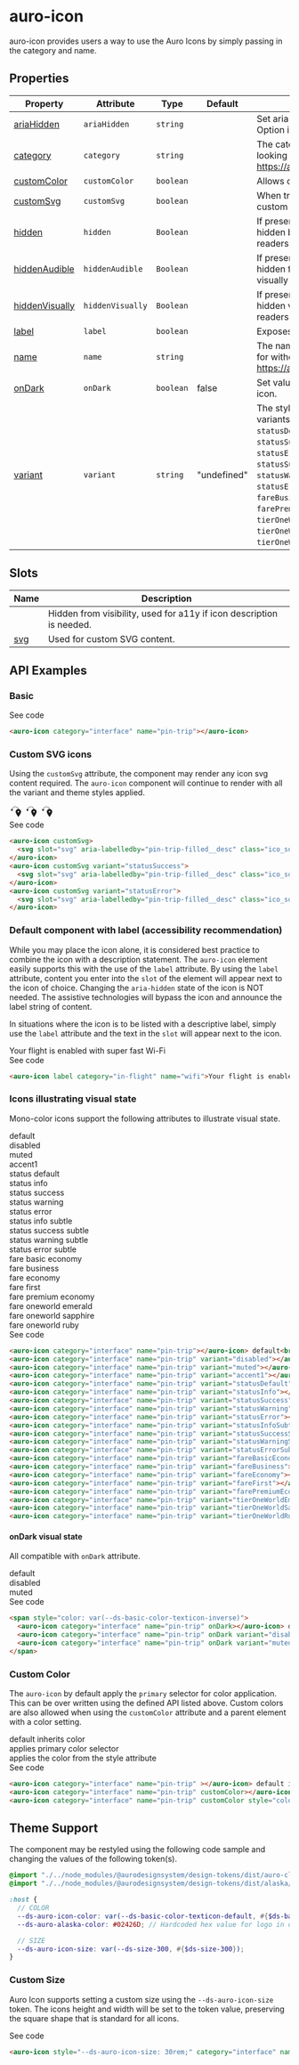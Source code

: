 <!-- AURO-GENERATED-CONTENT:START (FILE:src=../docs/api.md) -->
<!-- The below content is automatically added from ../docs/api.md -->

# auro-icon

auro-icon provides users a way to use the Auro Icons by simply passing in the category and name.

## Properties

| Property         | Attribute        | Type      | Default     | Description                                      |
|------------------|------------------|-----------|-------------|--------------------------------------------------|
| [ariaHidden](#ariaHidden)     | `ariaHidden`     | `string`  |             | Set aria-hidden value. Default is `true`. Option is `false`. |
| [category](#category)       | `category`       | `string`  |             | The category of the icon you are looking for. See https://auro.alaskaair.com/icons/usage. |
| [customColor](#customColor)    | `customColor`    | `boolean` |             | Allows custom color to be set.                   |
| [customSvg](#customSvg)      | `customSvg`      | `boolean` |             | When true, auro-icon will render a custom SVG inside the default slot. |
| [hidden](#hidden)         | `hidden`         | `Boolean` |             | If present, the component will be hidden both visually and from screen readers |
| [hiddenAudible](#hiddenAudible)  | `hiddenAudible`  | `Boolean` |             | If present, the component will be hidden from screen readers, but seen visually |
| [hiddenVisually](#hiddenVisually) | `hiddenVisually` | `Boolean` |             | If present, the component will be hidden visually, but still read by screen readers |
| [label](#label)          | `label`          | `boolean` |             | Exposes content in slot as icon label.           |
| [name](#name)           | `name`           | `string`  |             | The name of the icon you are looking for without the file extension. See https://auro.alaskaair.com/icons/usage. |
| [onDark](#onDark)         | `onDark`         | `boolean` | false       | Set value for on-dark version of auro-icon.      |
| [variant](#variant)        | `variant`        | `string`  | "undefined" | The style of the icon. The accepted variants are `accent1`, `disabled`, `muted`, `statusDefault`, `statusInfo`, `statusSuccess`, `statusWarning`, `statusError`, `statusInfoSubtle`, `statusSuccessSubtle`, `statusWarningSubtle`, `statusErrorSubtle`, `fareBasicEconomy`, `fareBusiness`, `fareEconomy`, `fareFirst`, `farePremiumEconomy`, `tierOneWorldEmerald`, `tierOneWorldSapphire`, `tierOneWorldRuby`. |

## Slots

| Name  | Description                                      |
|-------|--------------------------------------------------|
|       | Hidden from visibility, used for a11y if icon description is needed. |
| [svg](#svg) | Used for custom SVG content.                     |
<!-- AURO-GENERATED-CONTENT:END -->

## API Examples

### Basic

<div class="exampleWrapper">
  <!-- AURO-GENERATED-CONTENT:START (FILE:src=../apiExamples/basic.html) -->
  <!-- The below content is automatically added from ../apiExamples/basic.html -->
  <auro-icon category="interface" name="pin-trip"></auro-icon>
  <!-- AURO-GENERATED-CONTENT:END -->
</div>
<auro-accordion alignRight>
  <span slot="trigger">See code</span>
<!-- AURO-GENERATED-CONTENT:START (CODE:src=../apiExamples/basic.html) -->
<!-- The below code snippet is automatically added from ../apiExamples/basic.html -->

```html
<auro-icon category="interface" name="pin-trip"></auro-icon>
```
<!-- AURO-GENERATED-CONTENT:END -->
</auro-accordion>

### Custom SVG icons

Using the `customSvg` attribute, the component may render any icon svg content required. The `auro-icon` component will continue to render with all the variant and theme styles applied.

<div class="exampleWrapper">
  <!-- AURO-GENERATED-CONTENT:START (FILE:src=../apiExamples/customSvg.html) -->
  <!-- The below content is automatically added from ../apiExamples/customSvg.html -->
  <auro-icon customSvg>
    <svg slot="svg" aria-labelledby="pin-trip-filled__desc" class="ico_squareLarge" role="img" viewBox="0 0 24 24" part="svg" style="min-width: var(--auro-size-lg, var(--ds-size-300, 1.5rem)); height: var(--auro-size-lg, var(--ds-size-300, 1.5rem)); fill: currentcolor;"><title></title><desc id="pin-trip-filled__desc">drop pin with circles.</desc><path d="M10.045 3.345a.75.75 0 0 1 .785-.714l.05.003a.75.75 0 0 1-.082 1.498l-.04-.002a.75.75 0 0 1-.713-.785m-1.217.22a.75.75 0 0 1-.357 1l-.034.016a.75.75 0 0 1-.655-1.35l.047-.022a.75.75 0 0 1 .999.357m3.949.186a.75.75 0 0 1 1.012-.318l.045.023a.75.75 0 0 1-.703 1.326l-.035-.019a.75.75 0 0 1-.319-1.012M6.508 5.057a.75.75 0 0 1 .2 1.041l-.01.017a.75.75 0 1 1-1.246-.836l.014-.022a.75.75 0 0 1 1.042-.2m8.577.22a.75.75 0 0 1 1.038.218l.028.044a.75.75 0 0 1-1.264.808l-.02-.032a.75.75 0 0 1 .218-1.038m6.02 7.014c0-2.789-2.44-4.88-4.88-4.88s-4.881 2.091-4.881 4.88q0 2.559 4.11 8.496l.199.285.055.068a.697.697 0 0 0 1.088-.068q4.31-6.16 4.309-8.781m-6.275 0a1.394 1.394 0 1 1 2.789 0 1.394 1.394 0 0 1-2.789 0M4.635 10.704a1.74 1.74 0 1 0 0-3.48 1.74 1.74 0 0 0 0 3.48"></path></svg>
  </auro-icon>
  <auro-icon customSvg variant="statusSuccess">
    <svg slot="svg" aria-labelledby="pin-trip-filled__desc" class="ico_squareLarge" role="img" viewBox="0 0 24 24" part="svg" style="min-width: var(--auro-size-lg, var(--ds-size-300, 1.5rem)); height: var(--auro-size-lg, var(--ds-size-300, 1.5rem)); fill: currentcolor;"><title></title><desc id="pin-trip-filled__desc">drop pin with circles.</desc><path d="M10.045 3.345a.75.75 0 0 1 .785-.714l.05.003a.75.75 0 0 1-.082 1.498l-.04-.002a.75.75 0 0 1-.713-.785m-1.217.22a.75.75 0 0 1-.357 1l-.034.016a.75.75 0 0 1-.655-1.35l.047-.022a.75.75 0 0 1 .999.357m3.949.186a.75.75 0 0 1 1.012-.318l.045.023a.75.75 0 0 1-.703 1.326l-.035-.019a.75.75 0 0 1-.319-1.012M6.508 5.057a.75.75 0 0 1 .2 1.041l-.01.017a.75.75 0 1 1-1.246-.836l.014-.022a.75.75 0 0 1 1.042-.2m8.577.22a.75.75 0 0 1 1.038.218l.028.044a.75.75 0 0 1-1.264.808l-.02-.032a.75.75 0 0 1 .218-1.038m6.02 7.014c0-2.789-2.44-4.88-4.88-4.88s-4.881 2.091-4.881 4.88q0 2.559 4.11 8.496l.199.285.055.068a.697.697 0 0 0 1.088-.068q4.31-6.16 4.309-8.781m-6.275 0a1.394 1.394 0 1 1 2.789 0 1.394 1.394 0 0 1-2.789 0M4.635 10.704a1.74 1.74 0 1 0 0-3.48 1.74 1.74 0 0 0 0 3.48"></path></svg>
  </auro-icon>
  <auro-icon customSvg variant="statusError">
    <svg slot="svg" aria-labelledby="pin-trip-filled__desc" class="ico_squareLarge" role="img" viewBox="0 0 24 24" part="svg" style="min-width: var(--auro-size-lg, var(--ds-size-300, 1.5rem)); height: var(--auro-size-lg, var(--ds-size-300, 1.5rem)); fill: currentcolor;"><title></title><desc id="pin-trip-filled__desc">drop pin with circles.</desc><path d="M10.045 3.345a.75.75 0 0 1 .785-.714l.05.003a.75.75 0 0 1-.082 1.498l-.04-.002a.75.75 0 0 1-.713-.785m-1.217.22a.75.75 0 0 1-.357 1l-.034.016a.75.75 0 0 1-.655-1.35l.047-.022a.75.75 0 0 1 .999.357m3.949.186a.75.75 0 0 1 1.012-.318l.045.023a.75.75 0 0 1-.703 1.326l-.035-.019a.75.75 0 0 1-.319-1.012M6.508 5.057a.75.75 0 0 1 .2 1.041l-.01.017a.75.75 0 1 1-1.246-.836l.014-.022a.75.75 0 0 1 1.042-.2m8.577.22a.75.75 0 0 1 1.038.218l.028.044a.75.75 0 0 1-1.264.808l-.02-.032a.75.75 0 0 1 .218-1.038m6.02 7.014c0-2.789-2.44-4.88-4.88-4.88s-4.881 2.091-4.881 4.88q0 2.559 4.11 8.496l.199.285.055.068a.697.697 0 0 0 1.088-.068q4.31-6.16 4.309-8.781m-6.275 0a1.394 1.394 0 1 1 2.789 0 1.394 1.394 0 0 1-2.789 0M4.635 10.704a1.74 1.74 0 1 0 0-3.48 1.74 1.74 0 0 0 0 3.48"></path></svg>
  </auro-icon>
  <!-- AURO-GENERATED-CONTENT:END -->
</div>
<auro-accordion alignRight>
  <span slot="trigger">See code</span>
<!-- AURO-GENERATED-CONTENT:START (CODE:src=../apiExamples/customSvg.html) -->
<!-- The below code snippet is automatically added from ../apiExamples/customSvg.html -->

```html
<auro-icon customSvg>
  <svg slot="svg" aria-labelledby="pin-trip-filled__desc" class="ico_squareLarge" role="img" viewBox="0 0 24 24" part="svg" style="min-width: var(--auro-size-lg, var(--ds-size-300, 1.5rem)); height: var(--auro-size-lg, var(--ds-size-300, 1.5rem)); fill: currentcolor;"><title></title><desc id="pin-trip-filled__desc">drop pin with circles.</desc><path d="M10.045 3.345a.75.75 0 0 1 .785-.714l.05.003a.75.75 0 0 1-.082 1.498l-.04-.002a.75.75 0 0 1-.713-.785m-1.217.22a.75.75 0 0 1-.357 1l-.034.016a.75.75 0 0 1-.655-1.35l.047-.022a.75.75 0 0 1 .999.357m3.949.186a.75.75 0 0 1 1.012-.318l.045.023a.75.75 0 0 1-.703 1.326l-.035-.019a.75.75 0 0 1-.319-1.012M6.508 5.057a.75.75 0 0 1 .2 1.041l-.01.017a.75.75 0 1 1-1.246-.836l.014-.022a.75.75 0 0 1 1.042-.2m8.577.22a.75.75 0 0 1 1.038.218l.028.044a.75.75 0 0 1-1.264.808l-.02-.032a.75.75 0 0 1 .218-1.038m6.02 7.014c0-2.789-2.44-4.88-4.88-4.88s-4.881 2.091-4.881 4.88q0 2.559 4.11 8.496l.199.285.055.068a.697.697 0 0 0 1.088-.068q4.31-6.16 4.309-8.781m-6.275 0a1.394 1.394 0 1 1 2.789 0 1.394 1.394 0 0 1-2.789 0M4.635 10.704a1.74 1.74 0 1 0 0-3.48 1.74 1.74 0 0 0 0 3.48"></path></svg>
</auro-icon>
<auro-icon customSvg variant="statusSuccess">
  <svg slot="svg" aria-labelledby="pin-trip-filled__desc" class="ico_squareLarge" role="img" viewBox="0 0 24 24" part="svg" style="min-width: var(--auro-size-lg, var(--ds-size-300, 1.5rem)); height: var(--auro-size-lg, var(--ds-size-300, 1.5rem)); fill: currentcolor;"><title></title><desc id="pin-trip-filled__desc">drop pin with circles.</desc><path d="M10.045 3.345a.75.75 0 0 1 .785-.714l.05.003a.75.75 0 0 1-.082 1.498l-.04-.002a.75.75 0 0 1-.713-.785m-1.217.22a.75.75 0 0 1-.357 1l-.034.016a.75.75 0 0 1-.655-1.35l.047-.022a.75.75 0 0 1 .999.357m3.949.186a.75.75 0 0 1 1.012-.318l.045.023a.75.75 0 0 1-.703 1.326l-.035-.019a.75.75 0 0 1-.319-1.012M6.508 5.057a.75.75 0 0 1 .2 1.041l-.01.017a.75.75 0 1 1-1.246-.836l.014-.022a.75.75 0 0 1 1.042-.2m8.577.22a.75.75 0 0 1 1.038.218l.028.044a.75.75 0 0 1-1.264.808l-.02-.032a.75.75 0 0 1 .218-1.038m6.02 7.014c0-2.789-2.44-4.88-4.88-4.88s-4.881 2.091-4.881 4.88q0 2.559 4.11 8.496l.199.285.055.068a.697.697 0 0 0 1.088-.068q4.31-6.16 4.309-8.781m-6.275 0a1.394 1.394 0 1 1 2.789 0 1.394 1.394 0 0 1-2.789 0M4.635 10.704a1.74 1.74 0 1 0 0-3.48 1.74 1.74 0 0 0 0 3.48"></path></svg>
</auro-icon>
<auro-icon customSvg variant="statusError">
  <svg slot="svg" aria-labelledby="pin-trip-filled__desc" class="ico_squareLarge" role="img" viewBox="0 0 24 24" part="svg" style="min-width: var(--auro-size-lg, var(--ds-size-300, 1.5rem)); height: var(--auro-size-lg, var(--ds-size-300, 1.5rem)); fill: currentcolor;"><title></title><desc id="pin-trip-filled__desc">drop pin with circles.</desc><path d="M10.045 3.345a.75.75 0 0 1 .785-.714l.05.003a.75.75 0 0 1-.082 1.498l-.04-.002a.75.75 0 0 1-.713-.785m-1.217.22a.75.75 0 0 1-.357 1l-.034.016a.75.75 0 0 1-.655-1.35l.047-.022a.75.75 0 0 1 .999.357m3.949.186a.75.75 0 0 1 1.012-.318l.045.023a.75.75 0 0 1-.703 1.326l-.035-.019a.75.75 0 0 1-.319-1.012M6.508 5.057a.75.75 0 0 1 .2 1.041l-.01.017a.75.75 0 1 1-1.246-.836l.014-.022a.75.75 0 0 1 1.042-.2m8.577.22a.75.75 0 0 1 1.038.218l.028.044a.75.75 0 0 1-1.264.808l-.02-.032a.75.75 0 0 1 .218-1.038m6.02 7.014c0-2.789-2.44-4.88-4.88-4.88s-4.881 2.091-4.881 4.88q0 2.559 4.11 8.496l.199.285.055.068a.697.697 0 0 0 1.088-.068q4.31-6.16 4.309-8.781m-6.275 0a1.394 1.394 0 1 1 2.789 0 1.394 1.394 0 0 1-2.789 0M4.635 10.704a1.74 1.74 0 1 0 0-3.48 1.74 1.74 0 0 0 0 3.48"></path></svg>
</auro-icon>
```
<!-- AURO-GENERATED-CONTENT:END -->
</auro-accordion>

### Default component with label (accessibility recommendation)

While you may place the icon alone, it is considered best practice to combine the icon with a description statement. The `auro-icon` element easily supports this with the use of the `label` attribute. By using the `label` attribute, content you enter into the `slot` of the element will appear next to the icon of choice. Changing the `aria-hidden` state of the icon is NOT needed. The assistive technologies will bypass the icon and announce the label string of content.

In situations where the icon is to be listed with a descriptive label, simply use the `label` attribute and the text in the `slot` will appear next to the icon.

<div class="exampleWrapper">
  <!-- AURO-GENERATED-CONTENT:START (FILE:src=../apiExamples/accessRec.html) -->
  <!-- The below content is automatically added from ../apiExamples/accessRec.html -->
  <auro-icon label category="in-flight" name="wifi">Your flight is enabled with super fast Wi-Fi</auro-icon>
  <!-- AURO-GENERATED-CONTENT:END -->
</div>
<auro-accordion alignRight>
  <span slot="trigger">See code</span>
<!-- AURO-GENERATED-CONTENT:START (CODE:src=../apiExamples/accessRec.html) -->
<!-- The below code snippet is automatically added from ../apiExamples/accessRec.html -->

```html
<auro-icon label category="in-flight" name="wifi">Your flight is enabled with super fast Wi-Fi</auro-icon>
```
<!-- AURO-GENERATED-CONTENT:END -->
</auro-accordion>

### Icons illustrating visual state

Mono-color icons support the following attributes to illustrate visual state.

<div class="exampleWrapper">
  <!-- AURO-GENERATED-CONTENT:START (FILE:src=../apiExamples/visualState.html) -->
  <!-- The below content is automatically added from ../apiExamples/visualState.html -->
  <auro-icon category="interface" name="pin-trip"></auro-icon> default<br />
  <auro-icon category="interface" name="pin-trip" variant="disabled"></auro-icon> disabled<br />
  <auro-icon category="interface" name="pin-trip" variant="muted"></auro-icon> muted<br />
  <auro-icon category="interface" name="pin-trip" variant="accent1"></auro-icon> accent1<br />
  <auro-icon category="interface" name="pin-trip" variant="statusDefault"></auro-icon> status default<br />
  <auro-icon category="interface" name="pin-trip" variant="statusInfo"></auro-icon> status info<br />
  <auro-icon category="interface" name="pin-trip" variant="statusSuccess"></auro-icon> status success<br />
  <auro-icon category="interface" name="pin-trip" variant="statusWarning"></auro-icon> status warning<br />
  <auro-icon category="interface" name="pin-trip" variant="statusError"></auro-icon> status error<br />
  <auro-icon category="interface" name="pin-trip" variant="statusInfoSubtle"></auro-icon> status info subtle<br />
  <auro-icon category="interface" name="pin-trip" variant="statusSuccessSubtle"></auro-icon> status success subtle<br />
  <auro-icon category="interface" name="pin-trip" variant="statusWarningSubtle"></auro-icon> status warning subtle<br />
  <auro-icon category="interface" name="pin-trip" variant="statusErrorSubtle"></auro-icon> status error subtle<br />
  <auro-icon category="interface" name="pin-trip" variant="fareBasicEconomy"></auro-icon> fare basic economy<br />
  <auro-icon category="interface" name="pin-trip" variant="fareBusiness"></auro-icon> fare business<br />
  <auro-icon category="interface" name="pin-trip" variant="fareEconomy"></auro-icon> fare economy<br />
  <auro-icon category="interface" name="pin-trip" variant="fareFirst"></auro-icon> fare first<br />
  <auro-icon category="interface" name="pin-trip" variant="farePremiumEconomy"></auro-icon> fare premium economy<br />
  <auro-icon category="interface" name="pin-trip" variant="tierOneWorldEmerald"></auro-icon> fare oneworld emerald<br />
  <auro-icon category="interface" name="pin-trip" variant="tierOneWorldSapphire"></auro-icon> fare oneworld sapphire<br />
  <auro-icon category="interface" name="pin-trip" variant="tierOneWorldRuby"></auro-icon> fare oneworld ruby<br />
  <!-- AURO-GENERATED-CONTENT:END -->
</div>
<auro-accordion alignRight>
  <span slot="trigger">See code</span>
<!-- AURO-GENERATED-CONTENT:START (CODE:src=../apiExamples/visualState.html) -->
<!-- The below code snippet is automatically added from ../apiExamples/visualState.html -->

```html
<auro-icon category="interface" name="pin-trip"></auro-icon> default<br />
<auro-icon category="interface" name="pin-trip" variant="disabled"></auro-icon> disabled<br />
<auro-icon category="interface" name="pin-trip" variant="muted"></auro-icon> muted<br />
<auro-icon category="interface" name="pin-trip" variant="accent1"></auro-icon> accent1<br />
<auro-icon category="interface" name="pin-trip" variant="statusDefault"></auro-icon> status default<br />
<auro-icon category="interface" name="pin-trip" variant="statusInfo"></auro-icon> status info<br />
<auro-icon category="interface" name="pin-trip" variant="statusSuccess"></auro-icon> status success<br />
<auro-icon category="interface" name="pin-trip" variant="statusWarning"></auro-icon> status warning<br />
<auro-icon category="interface" name="pin-trip" variant="statusError"></auro-icon> status error<br />
<auro-icon category="interface" name="pin-trip" variant="statusInfoSubtle"></auro-icon> status info subtle<br />
<auro-icon category="interface" name="pin-trip" variant="statusSuccessSubtle"></auro-icon> status success subtle<br />
<auro-icon category="interface" name="pin-trip" variant="statusWarningSubtle"></auro-icon> status warning subtle<br />
<auro-icon category="interface" name="pin-trip" variant="statusErrorSubtle"></auro-icon> status error subtle<br />
<auro-icon category="interface" name="pin-trip" variant="fareBasicEconomy"></auro-icon> fare basic economy<br />
<auro-icon category="interface" name="pin-trip" variant="fareBusiness"></auro-icon> fare business<br />
<auro-icon category="interface" name="pin-trip" variant="fareEconomy"></auro-icon> fare economy<br />
<auro-icon category="interface" name="pin-trip" variant="fareFirst"></auro-icon> fare first<br />
<auro-icon category="interface" name="pin-trip" variant="farePremiumEconomy"></auro-icon> fare premium economy<br />
<auro-icon category="interface" name="pin-trip" variant="tierOneWorldEmerald"></auro-icon> fare oneworld emerald<br />
<auro-icon category="interface" name="pin-trip" variant="tierOneWorldSapphire"></auro-icon> fare oneworld sapphire<br />
<auro-icon category="interface" name="pin-trip" variant="tierOneWorldRuby"></auro-icon> fare oneworld ruby<br />
```
<!-- AURO-GENERATED-CONTENT:END -->
</auro-accordion>

#### onDark visual state

All compatible with `onDark` attribute.

<div class="exampleWrapper--ondark">
  <!-- AURO-GENERATED-CONTENT:START (FILE:src=../apiExamples/onDark.html) -->
  <!-- The below content is automatically added from ../apiExamples/onDark.html -->
  <span style="color: var(--ds-basic-color-texticon-inverse)">
    <auro-icon category="interface" name="pin-trip" onDark></auro-icon> default<br />
    <auro-icon category="interface" name="pin-trip" onDark variant="disabled"></auro-icon> disabled<br />
    <auro-icon category="interface" name="pin-trip" onDark variant="muted"></auro-icon> muted<br />
  </span>
  <!-- AURO-GENERATED-CONTENT:END -->
</div>
<auro-accordion alignRight>
  <span slot="trigger">See code</span>
<!-- AURO-GENERATED-CONTENT:START (CODE:src=../apiExamples/onDark.html) -->
<!-- The below code snippet is automatically added from ../apiExamples/onDark.html -->

```html
<span style="color: var(--ds-basic-color-texticon-inverse)">
  <auro-icon category="interface" name="pin-trip" onDark></auro-icon> default<br />
  <auro-icon category="interface" name="pin-trip" onDark variant="disabled"></auro-icon> disabled<br />
  <auro-icon category="interface" name="pin-trip" onDark variant="muted"></auro-icon> muted<br />
</span>
```
<!-- AURO-GENERATED-CONTENT:END -->
</auro-accordion>

### Custom Color

The `auro-icon` by default apply the `primary` selector for color application. This can be over written using the defined API listed above. Custom colors are also allowed when using the `customColor` attribute and a parent element with a color setting.

<div class="exampleWrapper">
  <!-- AURO-GENERATED-CONTENT:START (FILE:src=../apiExamples/customColor.html) -->
  <!-- The below content is automatically added from ../apiExamples/customColor.html -->
  <auro-icon category="interface" name="pin-trip" ></auro-icon> default inherits color<br/>
  <auro-icon category="interface" name="pin-trip" customColor></auro-icon> applies primary color selector<br/>
  <auro-icon category="interface" name="pin-trip" customColor style="color: orange;"></auro-icon> applies the color from the style attribute
  <!-- AURO-GENERATED-CONTENT:END -->
</div>
<auro-accordion alignRight>
  <span slot="trigger">See code</span>
<!-- AURO-GENERATED-CONTENT:START (CODE:src=../apiExamples/customColor.html) -->
<!-- The below code snippet is automatically added from ../apiExamples/customColor.html -->

```html
<auro-icon category="interface" name="pin-trip" ></auro-icon> default inherits color<br/>
<auro-icon category="interface" name="pin-trip" customColor></auro-icon> applies primary color selector<br/>
<auro-icon category="interface" name="pin-trip" customColor style="color: orange;"></auro-icon> applies the color from the style attribute
```
<!-- AURO-GENERATED-CONTENT:END -->
</auro-accordion>

## Theme Support

The component may be restyled using the following code sample and changing the values of the following token(s).

<!-- AURO-GENERATED-CONTENT:START (CODE:src=./../src/tokens.scss) -->
<!-- The below code snippet is automatically added from ./../src/tokens.scss -->

```scss
@import "./../node_modules/@aurodesignsystem/design-tokens/dist/auro-classic/SCSSVariables";
@import "./../node_modules/@aurodesignsystem/design-tokens/dist/alaska/SCSSVariables--alaska";

:host {
  // COLOR
  --ds-auro-icon-color: var(--ds-basic-color-texticon-default, #{$ds-basic-color-texticon-default});
  --ds-auro-alaska-color: #02426D; // Hardcoded hex value for logo in order to prevent color change

  // SIZE
  --ds-auro-icon-size: var(--ds-size-300, #{$ds-size-300});
}
```
<!-- AURO-GENERATED-CONTENT:END -->

### Custom Size

Auro Icon supports setting a custom size using the `--ds-auro-icon-size` token. The icons height and width will be set to the token value, preserving the square shape that is standard for all icons.

<div class="exampleWrapper">
  <!-- AURO-GENERATED-CONTENT:START (FILE:src=../apiExamples/customSize.html) -->
  <!-- The below content is automatically added from ../apiExamples/customSize.html -->
  <auro-icon style="--ds-auro-icon-size: 30rem;" category="interface" name="pin-trip" variant="statusSuccess"></auro-icon>
  <!-- AURO-GENERATED-CONTENT:END -->
</div>
<auro-accordion alignRight>
  <span slot="trigger">See code</span>
<!-- AURO-GENERATED-CONTENT:START (CODE:src=../apiExamples/customSize.html) -->
<!-- The below code snippet is automatically added from ../apiExamples/customSize.html -->

```html
<auro-icon style="--ds-auro-icon-size: 30rem;" category="interface" name="pin-trip" variant="statusSuccess"></auro-icon>
```
<!-- AURO-GENERATED-CONTENT:END -->
</auro-accordion>
